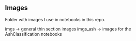 ## Images

Folder with images I use in notebooks in this repo.

imgs -> general thin section images
imgs_ash -> images for the AshClassification notebooks
